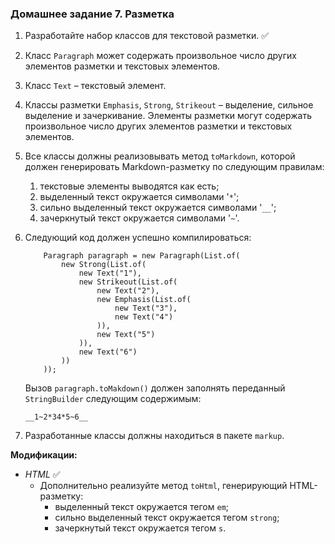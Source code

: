 ### Домашнее задание 7. Разметка

1. Разработайте набор классов для текстовой разметки. ✅

2. Класс `Paragraph` может содержать произвольное число других элементов разметки и текстовых элементов.

3. Класс `Text` – текстовый элемент.

4. Классы разметки `Emphasis`, `Strong`, `Strikeout` – выделение, сильное выделение и зачеркивание. Элементы разметки могут содержать произвольное число других элементов разметки и текстовых элементов.

5. Все классы должны реализовывать метод `toMarkdown`, которой должен генерировать Markdown-разметку по следующим правилам:

   1. текстовые элементы выводятся как есть;
   2. выделенный текст окружается символами '`*`';
   3. сильно выделенный текст окружается символами '`__`';
   4. зачеркнутый текст окружается символами '`~`'.

6. Следующий код должен успешно компилироваться:

   ```
       Paragraph paragraph = new Paragraph(List.of(
           new Strong(List.of(
               new Text("1"),
               new Strikeout(List.of(
                   new Text("2"),
                   new Emphasis(List.of(
                       new Text("3"),
                       new Text("4")
                   )),
                   new Text("5")
               )),
               new Text("6")
           ))
       ));
   ```

   Вызов `paragraph.toMakdown()` должен заполнять переданный `StringBuilder` следующим содержимым:

   ```
   __1~2*34*5~6__
   ```

7. Разработанные классы должны находиться в пакете `markup`.

**Модификации:**

- _HTML_ ✅
  - Дополнительно реализуйте метод `toHtml`, генерирующий HTML-разметку:
    - выделенный текст окружается тегом `em`;
    - сильно выделенный текст окружается тегом `strong`;
    - зачеркнутый текст окружается тегом `s`.